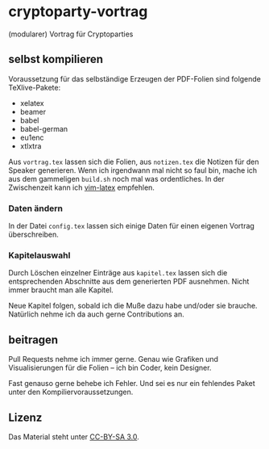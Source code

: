 # cryptoparty-vortrag #

(modularer) Vortrag für Cryptoparties

## selbst kompilieren ##

Voraussetzung für das selbständige Erzeugen der PDF-Folien sind folgende
TeXlive-Pakete:

* xelatex
* beamer
* babel
* babel-german
* eu1enc
* xtlxtra

Aus `vortrag.tex` lassen sich die Folien, aus `notizen.tex` die Notizen für den
Speaker generieren. Wenn ich irgendwann mal nicht so faul bin, mache ich aus dem
gammeligen `build.sh` noch mal was ordentliches. In der Zwischenzeit kann ich
[vim-latex](http://vim-latex.sourceforge.net/ "Sourceforge: vim-latex")
empfehlen.

### Daten ändern ###

In der Datei `config.tex` lassen sich einige Daten für einen eigenen
Vortrag überschreiben.

### Kapitelauswahl ###

Durch Löschen einzelner Einträge aus `kapitel.tex` lassen sich die
entsprechenden Abschnitte aus dem generierten PDF ausnehmen. Nicht immer braucht
man alle Kapitel.

Neue Kapitel folgen, sobald ich die Muße dazu habe und/oder sie brauche.
Natürlich nehme ich da auch gerne Contributions an.

## beitragen ##

Pull Requests nehme ich immer gerne. Genau wie Grafiken und Visualisierungen für
die Folien – ich bin Coder, kein Designer.

Fast genauso gerne behebe ich Fehler. Und sei es nur ein fehlendes Paket unter
den Kompiliervoraussetzungen.

## Lizenz ##

Das Material steht unter
[CC-BY-SA 3.0](https://creativecommons.org/licenses/by-sa/3.0/
"Creative Commons: CC-BY-SA 3.0").
